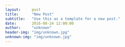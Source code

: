 ```yaml
---
layout:     post
title:      "New Post"
subtitle:   "Use this as a template for a new post."
date:       2016-08-24 12:00:00
author:     "unknown"
header-img: "img/unknown.jpg"
unknown-img: "img/unknown.jpg"
---
```


